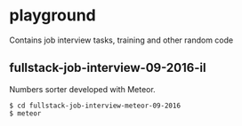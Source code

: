 # playground
Contains job interview tasks, training and other random code

## fullstack-job-interview-09-2016-il
Numbers sorter developed with Meteor.

```shell
$ cd fullstack-job-interview-meteor-09-2016
$ meteor
```